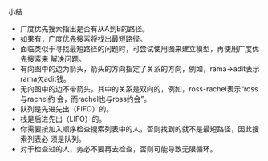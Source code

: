 小结
* 广度优先搜索指出是否有从A到B的路径。
* 如果有，广度优先搜索将找出最短路径。
* 面临类似于寻找最短路径的问题时，可尝试使用图来建立模型，再使用广度优先搜索来
解决问题。
* 有向图中的边为箭头，箭头的方向指定了关系的方向，例如，rama→adit表示rama欠adit钱。
* 无向图中的边不带箭头，其中的关系是双向的，例如，ross-rachel表示“ross与rachel约
会，而rachel也与ross约会”。
* 队列是先进先出（FIFO）的。
* 栈是后进先出（LIFO）的。
* 你需要按加入顺序检查搜索列表中的人，否则找到的就不是最短路径，因此搜索列表必
须是队列。
* 对于检查过的人，务必不要再去检查，否则可能导致无限循环。